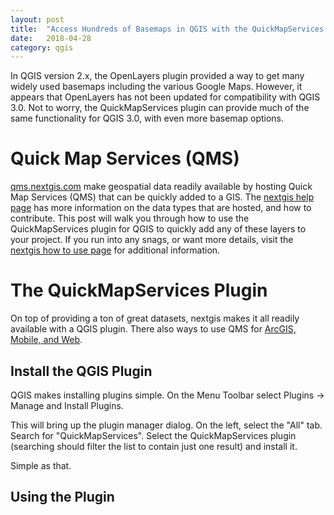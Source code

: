 ```yaml
---
layout: post
title:  "Access Hundreds of Basemaps in QGIS with the QuickMapServices Plugin"
date:   2018-04-28
category: qgis
---
```


In QGIS version 2.x, the OpenLayers plugin provided a way to get many widely used basemaps including the various Google Maps. However, it appears that OpenLayers has not been updated for compatibility with QGIS 3.0. Not to worry, the QuickMapServices plugin can provide much of the same functionality for QGIS 3.0, with even more basemap options.

# Quick Map Services (QMS)

[qms.nextgis.com](https://qms.nextgis.com) make geospatial data readily available by hosting Quick Map Services (QMS) that can be quickly added to a GIS. The [nextgis help page](https://qms.nextgis.com/faq) has more information on the data types that are hosted, and how to contribute. This post will walk you through how to use the QuickMapServices plugin for QGIS to quickly add any of these layers to your project. If you run into any snags, or want more details, visit the [nextgis how to use page](https://qms.nextgis.com/about) for additional information.

# The QuickMapServices Plugin

On top of providing a ton of great datasets, nextgis makes it all readily available with a QGIS plugin. There also ways to use QMS for [ArcGIS, Mobile, and Web](https://qms.nextgis.com/about).

## Install the QGIS Plugin

QGIS makes installing plugins simple. On the Menu Toolbar select Plugins -> Manage and Install Plugins. 

This will bring up the plugin manager dialog. On the left, select the "All" tab. Search for "QuickMapServices". Select the QuickMapServices plugin (searching should filter the list to contain just one result) and install it.

Simple as that.

## Using the Plugin
